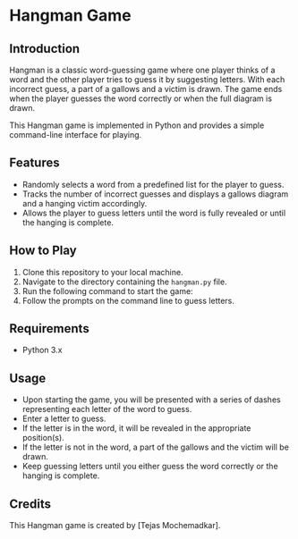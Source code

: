 # Hangman Game

## Introduction
Hangman is a classic word-guessing game where one player thinks of a word and the other player tries to guess it by suggesting letters. With each incorrect guess, a part of a gallows and a victim is drawn. The game ends when the player guesses the word correctly or when the full diagram is drawn.

This Hangman game is implemented in Python and provides a simple command-line interface for playing.

## Features
- Randomly selects a word from a predefined list for the player to guess.
- Tracks the number of incorrect guesses and displays a gallows diagram and a hanging victim accordingly.
- Allows the player to guess letters until the word is fully revealed or until the hanging is complete.

## How to Play
1. Clone this repository to your local machine.
2. Navigate to the directory containing the `hangman.py` file.
3. Run the following command to start the game:
4. Follow the prompts on the command line to guess letters.

## Requirements
- Python 3.x

## Usage
- Upon starting the game, you will be presented with a series of dashes representing each letter of the word to guess.
- Enter a letter to guess.
- If the letter is in the word, it will be revealed in the appropriate position(s).
- If the letter is not in the word, a part of the gallows and the victim will be drawn.
- Keep guessing letters until you either guess the word correctly or the hanging is complete.

## Credits
This Hangman game is created by [Tejas Mochemadkar].
